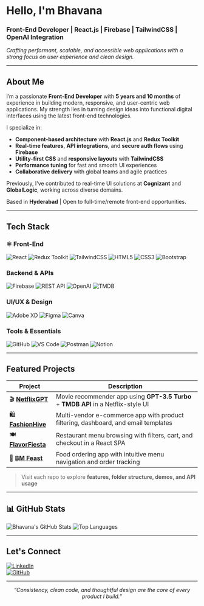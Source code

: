 # Hello, I'm Bhavana

### **Front-End Developer | React.js | Firebase | TailwindCSS | OpenAI Integration**  
*Crafting performant, scalable, and accessible web applications with a strong focus on user experience and clean design.*

---

##  About Me

I’m a passionate **Front-End Developer** with **5 years and 10 months** of experience in building modern, responsive, and user-centric web applications. My strength lies in turning design ideas into functional digital interfaces using the latest front-end technologies.

I specialize in:
- **Component-based architecture** with **React.js** and **Redux Toolkit**
- **Real-time features**, **API integrations**, and **secure auth flows** using **Firebase**
- **Utility-first CSS** and **responsive layouts** with **TailwindCSS**
- **Performance tuning** for fast and smooth UI experiences
- **Collaborative delivery** with global teams and agile practices

Previously, I’ve contributed to real-time UI solutions at **Cognizant** and **GlobalLogic**, working across diverse domains.

 Based in **Hyderabad** | Open to full-time/remote front-end opportunities.

---

##  Tech Stack

### ⚛️ Front-End
![React](https://img.shields.io/badge/-React-61DAFB?style=flat&logo=react&logoColor=white)
![Redux Toolkit](https://img.shields.io/badge/-Redux%20Toolkit-764ABC?style=flat&logo=redux)
![TailwindCSS](https://img.shields.io/badge/-TailwindCSS-38B2AC?style=flat&logo=tailwind-css)
![HTML5](https://img.shields.io/badge/-HTML5-E34F26?style=flat&logo=html5&logoColor=white)
![CSS3](https://img.shields.io/badge/-CSS3-1572B6?style=flat&logo=css3)
![Bootstrap](https://img.shields.io/badge/-Bootstrap-563D7C?style=flat&logo=bootstrap)

###  Backend & APIs
![Firebase](https://img.shields.io/badge/-Firebase-FFCA28?style=flat&logo=firebase)
![REST API](https://img.shields.io/badge/-REST%20API-6E6E6E?style=flat)
![OpenAI](https://img.shields.io/badge/-OpenAI-412991?style=flat&logo=openai)
![TMDB](https://img.shields.io/badge/-TMDB%20API-01B4E4?style=flat)

###  UI/UX & Design
![Adobe XD](https://img.shields.io/badge/-Adobe_XD-FF61F6?style=flat&logo=adobe-xd)
![Figma](https://img.shields.io/badge/-Figma-F24E1E?style=flat&logo=figma)
![Canva](https://img.shields.io/badge/-Canva-00C4CC?style=flat&logo=canva)

###  Tools & Essentials
![GitHub](https://img.shields.io/badge/-GitHub-181717?style=flat&logo=github)
![VS Code](https://img.shields.io/badge/-VSCode-007ACC?style=flat&logo=visual-studio-code)
![Postman](https://img.shields.io/badge/-Postman-FF6C37?style=flat&logo=postman)
![Notion](https://img.shields.io/badge/-Notion-000000?style=flat&logo=notion)

---

##  Featured Projects

| Project | Description |
|--------|-------------|
| 🎬 [**NetflixGPT**](https://github.com/UrstrulyBhavana/Netflix-UI-with-OpenAI-GPT-Powered-Recommendations) | Movie recommender app using **GPT-3.5 Turbo** + **TMDB API** in a Netflix-style UI |
| 🛍️ [**FashionHive**](https://github.com/UrstrulyBhavana/FashionHive-Modern-Fashion-E-Commerce-Web-App) | Multi-vendor e-commerce app with product filtering, dashboard, and email templates |
| 🍽️ [**FlavorFiesta**](https://github.com/UrstrulyBhavana/FlavorFiesta-Food-Ordering-App) | Restaurant menu browsing with filters, cart, and checkout in a React SPA |
| 🍔 [**BM Feast**](https://github.com/UrstrulyBhavana/BM-Feast-Online-Delivery-App) | Food ordering app with intuitive menu navigation and order tracking |

>  Visit each repo to explore **features, folder structure, demos, and API usage**

---

## 📊 GitHub Stats

![Bhavana's GitHub Stats](https://github-readme-stats.vercel.app/api?username=UrstrulyBhavana&show_icons=true&theme=radical&count_private=true)
![Top Languages](https://github-readme-stats.vercel.app/api/top-langs/?username=UrstrulyBhavana&layout=compact&theme=radical)

---

##  Let's Connect

[![LinkedIn](https://img.shields.io/badge/-LinkedIn-0A66C2?style=flat&logo=linkedin&logoColor=white)](https://www.linkedin.com/in/bhavana-bm/)  
[![GitHub](https://img.shields.io/badge/-GitHub-181717?style=flat&logo=github)](https://github.com/UrstrulyBhavana)

---

<p align="center"><i>“Consistency, clean code, and thoughtful design are the core of every product I build.”</i></p>

